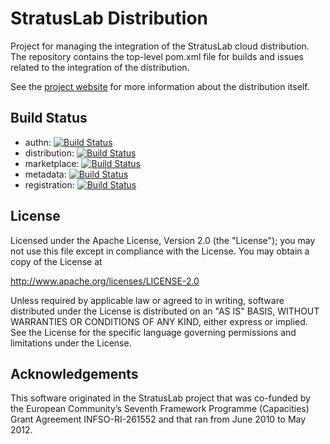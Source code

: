 StratusLab Distribution
=======================

Project for managing the integration of the StratusLab cloud
distribution.  The repository contains the top-level pom.xml file for
builds and issues related to the integration of the distribution.

See the [project website](http://stratuslab.eu) for more information
about the distribution itself.

Build Status
------------

  * authn: [![Build Status](https://secure.travis-ci.org/StratusLab/authn.png)](https://secure.travis-ci.org/StratusLab/authn.png)
  * distribution: [![Build Status](https://secure.travis-ci.org/StratusLab/distribution.png)](https://secure.travis-ci.org/StratusLab/distribution.png)
  * marketplace: [![Build Status](https://secure.travis-ci.org/StratusLab/marketplace.png)](https://secure.travis-ci.org/StratusLab/marketplace.png)
  * metadata: [![Build Status](https://secure.travis-ci.org/StratusLab/metadata.png)](https://secure.travis-ci.org/StratusLab/metadata.png)
  * registration: [![Build Status](https://secure.travis-ci.org/StratusLab/registration.png)](https://secure.travis-ci.org/StratusLab/registration.png)

License
-------

Licensed under the Apache License, Version 2.0 (the "License"); you
may not use this file except in compliance with the License.  You may
obtain a copy of the License at

http://www.apache.org/licenses/LICENSE-2.0

Unless required by applicable law or agreed to in writing, software
distributed under the License is distributed on an "AS IS" BASIS,
WITHOUT WARRANTIES OR CONDITIONS OF ANY KIND, either express or
implied.  See the License for the specific language governing
permissions and limitations under the License.

Acknowledgements
----------------

This software originated in the StratusLab project that was co-funded
by the European Community’s Seventh Framework Programme (Capacities)
Grant Agreement INFSO-RI-261552 and that ran from June 2010 to May
2012.
